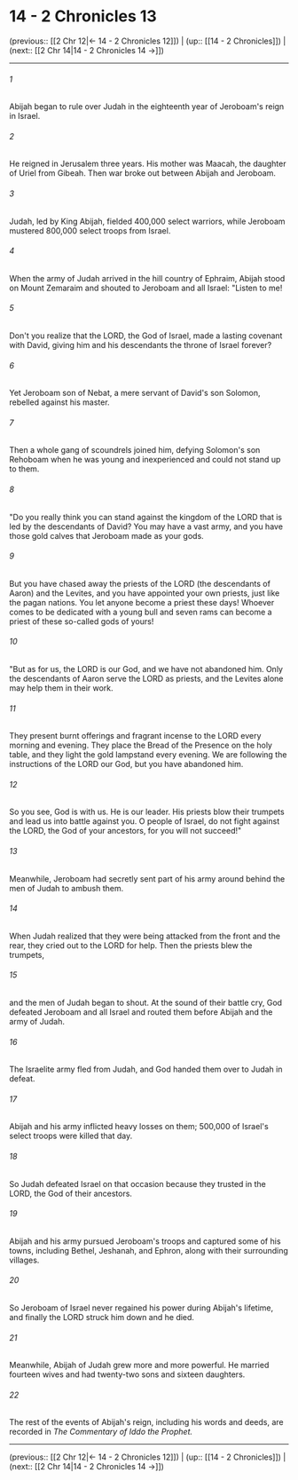 # 14 - 2 Chronicles 13

(previous:: [[2 Chr 12|← 14 - 2 Chronicles 12]]) | (up:: [[14 - 2 Chronicles]]) | (next:: [[2 Chr 14|14 - 2 Chronicles 14 →]])

***


###### 1 
Abijah began to rule over Judah in the eighteenth year of Jeroboam's reign in Israel. 

###### 2 
He reigned in Jerusalem three years. His mother was Maacah, the daughter of Uriel from Gibeah. Then war broke out between Abijah and Jeroboam. 

###### 3 
Judah, led by King Abijah, fielded 400,000 select warriors, while Jeroboam mustered 800,000 select troops from Israel. 

###### 4 
When the army of Judah arrived in the hill country of Ephraim, Abijah stood on Mount Zemaraim and shouted to Jeroboam and all Israel: "Listen to me! 

###### 5 
Don't you realize that the LORD, the God of Israel, made a lasting covenant with David, giving him and his descendants the throne of Israel forever? 

###### 6 
Yet Jeroboam son of Nebat, a mere servant of David's son Solomon, rebelled against his master. 

###### 7 
Then a whole gang of scoundrels joined him, defying Solomon's son Rehoboam when he was young and inexperienced and could not stand up to them. 

###### 8 
"Do you really think you can stand against the kingdom of the LORD that is led by the descendants of David? You may have a vast army, and you have those gold calves that Jeroboam made as your gods. 

###### 9 
But you have chased away the priests of the LORD (the descendants of Aaron) and the Levites, and you have appointed your own priests, just like the pagan nations. You let anyone become a priest these days! Whoever comes to be dedicated with a young bull and seven rams can become a priest of these so-called gods of yours! 

###### 10 
"But as for us, the LORD is our God, and we have not abandoned him. Only the descendants of Aaron serve the LORD as priests, and the Levites alone may help them in their work. 

###### 11 
They present burnt offerings and fragrant incense to the LORD every morning and evening. They place the Bread of the Presence on the holy table, and they light the gold lampstand every evening. We are following the instructions of the LORD our God, but you have abandoned him. 

###### 12 
So you see, God is with us. He is our leader. His priests blow their trumpets and lead us into battle against you. O people of Israel, do not fight against the LORD, the God of your ancestors, for you will not succeed!" 

###### 13 
Meanwhile, Jeroboam had secretly sent part of his army around behind the men of Judah to ambush them. 

###### 14 
When Judah realized that they were being attacked from the front and the rear, they cried out to the LORD for help. Then the priests blew the trumpets, 

###### 15 
and the men of Judah began to shout. At the sound of their battle cry, God defeated Jeroboam and all Israel and routed them before Abijah and the army of Judah. 

###### 16 
The Israelite army fled from Judah, and God handed them over to Judah in defeat. 

###### 17 
Abijah and his army inflicted heavy losses on them; 500,000 of Israel's select troops were killed that day. 

###### 18 
So Judah defeated Israel on that occasion because they trusted in the LORD, the God of their ancestors. 

###### 19 
Abijah and his army pursued Jeroboam's troops and captured some of his towns, including Bethel, Jeshanah, and Ephron, along with their surrounding villages. 

###### 20 
So Jeroboam of Israel never regained his power during Abijah's lifetime, and finally the LORD struck him down and he died. 

###### 21 
Meanwhile, Abijah of Judah grew more and more powerful. He married fourteen wives and had twenty-two sons and sixteen daughters. 

###### 22 
The rest of the events of Abijah's reign, including his words and deeds, are recorded in _The Commentary of Iddo the Prophet._

***

(previous:: [[2 Chr 12|← 14 - 2 Chronicles 12]]) | (up:: [[14 - 2 Chronicles]]) | (next:: [[2 Chr 14|14 - 2 Chronicles 14 →]])
